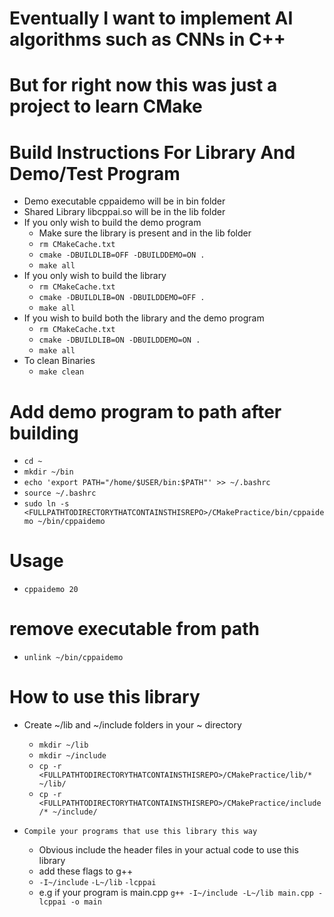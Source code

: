 # Eventually I want to implement AI algorithms such as CNNs in C++
# But for right now this was just a project to learn CMake

# Build Instructions For Library And Demo/Test Program
* Demo executable cppaidemo will be in bin folder
* Shared Library libcppai.so will be in the lib folder
* If you only wish to build the demo program
    * Make sure the library is present and in the lib folder
    * `rm CMakeCache.txt`
    * `cmake -DBUILDLIB=OFF -DBUILDDEMO=ON .`
    * `make all`
* If you only wish to build the library
    * `rm CMakeCache.txt`
    * `cmake -DBUILDLIB=ON -DBUILDDEMO=OFF .`
    * `make all`
* If you wish to build both the library and the demo program
    * `rm CMakeCache.txt`
    * `cmake -DBUILDLIB=ON -DBUILDDEMO=ON .`
    * `make all`
* To clean Binaries
    * `make clean`

# Add demo program to path after building

* `cd ~`
* `mkdir ~/bin`
* `echo 'export PATH="/home/$USER/bin:$PATH"' >> ~/.bashrc`
* `source ~/.bashrc`
* `sudo ln -s <FULLPATHTODIRECTORYTHATCONTAINSTHISREPO>/CMakePractice/bin/cppaidemo ~/bin/cppaidemo`

# Usage
* `cppaidemo 20`

# remove executable from path
* `unlink ~/bin/cppaidemo`

# How to use this library

* Create ~/lib and ~/include folders in your ~ directory
    * `mkdir ~/lib`
    * `mkdir ~/include`
    * `cp -r <FULLPATHTODIRECTORYTHATCONTAINSTHISREPO>/CMakePractice/lib/* ~/lib/`
    * `cp -r <FULLPATHTODIRECTORYTHATCONTAINSTHISREPO>/CMakePractice/include/* ~/include/`

* `Compile your programs that use this library this way`
    * Obvious include the header files in your actual code to use this library
    * add these flags to g++
    * `-I~/include` `-L~/lib` `-lcppai`
    * e.g if your program is main.cpp `g++ -I~/include -L~/lib main.cpp -lcppai -o main`